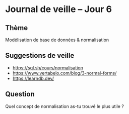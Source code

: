 # Journal de veille – Jour 6

## Thème
Modélisation de base de données & normalisation

## Suggestions de veille
- https://sql.sh/cours/normalisation
- https://www.vertabelo.com/blog/3-normal-forms/
- https://learndb.dev/

## Question
Quel concept de normalisation as-tu trouvé le plus utile ?